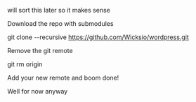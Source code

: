 
will sort this later so it makes sense


Download the repo with submodules

git clone --recursive https://github.com/Wicksio/wordpress.git


Remove the git remote

git rm origin

Add your new remote and boom done!

Well for now anyway